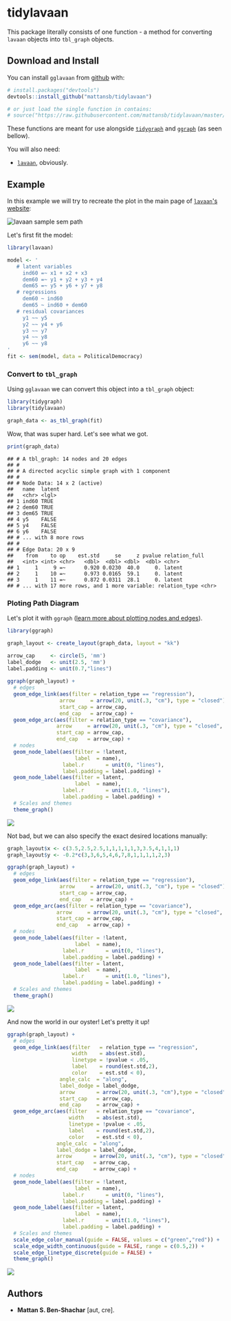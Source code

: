 
tidylavaan
==========

This package literally consists of one function - a method for converting `lavaan` objects into `tbl_graph` objects.

Download and Install
--------------------

You can install `gglavaan` from [github](https://github.com/mattansb/tidylavaan) with:

``` r
# install.packages("devtools")
devtools::install_github("mattansb/tidylavaan")

# or just load the single function in contains:
# source("https://raw.githubusercontent.com/mattansb/tidylavaan/master/R/tidylavaan.R")
```

These functions are meant for use alongside [`tidygraph`](https://CRAN.R-project.org/package=tidygraph) and [`ggraph`](https://CRAN.R-project.org/package=ggraph) (as seen bellow).

You will also need:
- [`lavaan`](https://cran.r-project.org/package=lavaan), obviously.

Example
-------

In this example we will try to recreate the plot in the main page of [`lavaan`'s website](http://lavaan.ugent.be/):

![lavaan sample sem path](http://lavaan.ugent.be/tutorial/figure/sem.png)

Let's first fit the model:

``` r
library(lavaan)

model <- '
   # latent variables
     ind60 =~ x1 + x2 + x3
     dem60 =~ y1 + y2 + y3 + y4
     dem65 =~ y5 + y6 + y7 + y8
   # regressions
     dem60 ~ ind60
     dem65 ~ ind60 + dem60
   # residual covariances
     y1 ~~ y5
     y2 ~~ y4 + y6
     y3 ~~ y7
     y4 ~~ y8
     y6 ~~ y8
'
fit <- sem(model, data = PoliticalDemocracy)
```

### Convert to `tbl_graph`

Using `gglavaan` we can convert this object into a `tbl_graph` object:

``` r
library(tidygraph)
library(tidylavaan)

graph_data <- as_tbl_graph(fit)
```

Wow, that was super hard. Let's see what we got.

``` r
print(graph_data)
```

    ## # A tbl_graph: 14 nodes and 20 edges
    ## #
    ## # A directed acyclic simple graph with 1 component
    ## #
    ## # Node Data: 14 x 2 (active)
    ##   name  latent
    ##   <chr> <lgl> 
    ## 1 ind60 TRUE  
    ## 2 dem60 TRUE  
    ## 3 dem65 TRUE  
    ## 4 y5    FALSE 
    ## 5 y4    FALSE 
    ## 6 y6    FALSE 
    ## # ... with 8 more rows
    ## #
    ## # Edge Data: 20 x 9
    ##    from    to op    est.std     se     z pvalue relation_full
    ##   <int> <int> <chr>   <dbl>  <dbl> <dbl>  <dbl> <chr>        
    ## 1     1     9 =~      0.920 0.0230  40.0     0. latent       
    ## 2     1    10 =~      0.973 0.0165  59.1     0. latent       
    ## 3     1    11 =~      0.872 0.0311  28.1     0. latent       
    ## # ... with 17 more rows, and 1 more variable: relation_type <chr>

### Ploting Path Diagram

Let's plot it with `ggraph` ([learn more about plotting nodes and edges](https://github.com/thomasp85/ggraph)).

``` r
library(ggraph)

graph_layout <- create_layout(graph_data, layout = "kk")

arrow_cap     <- circle(5, 'mm')
label_dodge   <- unit(2.5, 'mm')
label.padding <- unit(0.7,"lines")
  
ggraph(graph_layout) + 
  # edges
  geom_edge_link(aes(filter = relation_type == "regression"),
                 arrow     = arrow(20, unit(.3, "cm"), type = "closed"),
                 start_cap = arrow_cap,
                 end_cap   = arrow_cap) +
  geom_edge_arc(aes(filter = relation_type == "covariance"),
                arrow     = arrow(20, unit(.3, "cm"), type = "closed", ends = "both"),
                start_cap = arrow_cap,
                end_cap   = arrow_cap) +
  # nodes
  geom_node_label(aes(filter = !latent,
                      label  = name),
                  label.r       = unit(0, "lines"),
                  label.padding = label.padding) +
  geom_node_label(aes(filter = latent,
                      label  = name),
                  label.r       = unit(1.0, "lines"),
                  label.padding = label.padding) +
  # Scales and themes
  theme_graph()
```

![](man/unnamed-chunk-4-1.png)

Not bad, but we can also specify the exact desired locations manually:

``` r
graph_layout$x <- c(3.5,2.5,2.5,1,1,1,1,1,3,3.5,4,1,1,1)
graph_layout$y <- -0.2*c(3,3,6,5,4,6,7,8,1,1,1,1,2,3)

ggraph(graph_layout) + 
  # edges
  geom_edge_link(aes(filter = relation_type == "regression"),
                 arrow     = arrow(20, unit(.3, "cm"), type = "closed"),
                 start_cap = arrow_cap,
                 end_cap   = arrow_cap) +
  geom_edge_arc(aes(filter = relation_type == "covariance"),
                arrow     = arrow(20, unit(.3, "cm"), type = "closed", ends = "both"),
                start_cap = arrow_cap,
                end_cap   = arrow_cap) +
  # nodes
  geom_node_label(aes(filter = !latent,
                      label  = name),
                  label.r       = unit(0, "lines"),
                  label.padding = label.padding) +
  geom_node_label(aes(filter = latent,
                      label  = name),
                  label.r       = unit(1.0, "lines"),
                  label.padding = label.padding) +
  # Scales and themes
  theme_graph()
```

![](man/unnamed-chunk-5-1.png)

And now the world in our oyster! Let's pretty it up!

``` r
ggraph(graph_layout) + 
  # edges
  geom_edge_link(aes(filter   = relation_type == "regression", 
                     width    = abs(est.std),
                     linetype = !pvalue < .05,
                     label    = round(est.std,2),
                     color    = est.std < 0),
                 angle_calc  = "along",
                 label_dodge = label_dodge,
                 arrow       = arrow(20, unit(.3, "cm"),type = "closed"),
                 start_cap   = arrow_cap,
                 end_cap     = arrow_cap) +
  geom_edge_arc(aes(filter   = relation_type == "covariance",
                    width    = abs(est.std),
                    linetype = !pvalue < .05,
                    label    = round(est.std,2),
                    color    = est.std < 0),
                angle_calc  = "along",
                label_dodge = label_dodge,
                arrow       = arrow(20, unit(.3, "cm"), type = "closed", ends = "both"),
                start_cap   = arrow_cap,
                end_cap     = arrow_cap) +
  # nodes
  geom_node_label(aes(filter = !latent,
                      label  = name),
                  label.r       = unit(0, "lines"),
                  label.padding = label.padding) +
  geom_node_label(aes(filter = latent,
                      label  = name),
                  label.r       = unit(1.0, "lines"),
                  label.padding = label.padding) +
  # Scales and themes
  scale_edge_color_manual(guide = FALSE, values = c("green","red")) +
  scale_edge_width_continuous(guide = FALSE, range = c(0.5,2)) +
  scale_edge_linetype_discrete(guide = FALSE) +
  theme_graph()
```

![](man/unnamed-chunk-6-1.png)

Authors
-------

-   **Mattan S. Ben-Shachar** \[aut, cre\].
